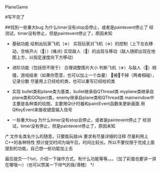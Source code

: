 PlaneGame

#写不完了

##找到一些重大bug
    为什么timer没有stop会停止，或者是paintevent停止了
    经测试，timer没有停止，但是paintevent停止了，原因未知
    

- 基础功能
  绘制出玩家飞机（✈️）
  实现玩家对飞机（✈️）的控制（上下左右移动，空格开火（🚀））(难点)
  实现敌人（🦠）的出现与移动（敌人随即出现在地图上方，以指定速度向下方移动）

- 进阶功能（包括但不限于）
  合理调整图片大小
  判断飞机（✈️）与敌人（🦠）相撞，游戏结束（如果你愿意，也可以加上一个血量）
  🦠被🚀干掉（两者相碰），记录分数 
  尽量用上已经给的类，也可以重写已经给的类

- 实现
  bullet类和plane类为基类，bullet继承自QThread类
  myplane类继承自plane类和QObject类，enemy继承自plane类和QThread类
  mainwindow中主要是各种类的绘图，主要用Qt计时器和paintEvent函数来更新画面
  用QKeyEvent来接收键盘输入信号
- 一些重大bug
  为什么timer没有stop会停止，或者是paintevent停止了
  经测试，timer没有停止，但是paintevent停止了，原因未知
  
/*
文件名类名什么的随意，只要能玩就ok
要求有尽量详细的注释
尽量利用上C++的各种特性
预计提交时间为端午后，时间比较长。所以不要仅限于完成上面提到的功能，自己想一些功能加上去


最后提交一个txt，介绍一下操作方式，有什么功能等等。。。（加了彩蛋也要讲一讲在哪哦～）（也可以赞美一下帅气的我/滑稽）
*/
